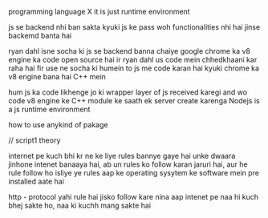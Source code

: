 programming language X
it is just runtime environment

js se backend nhi ban sakta 
kyuki js ke pass woh functionalities nhi hai jinse backemd banta hai

ryan dahl isne socha ki js se backend banna chaiye
google chrome ka v8 engine ka code open source hai ir ryan dahl us code mein chhedkhaani kar raha hai
fir use ne socha ki humein to js me code karan hai kyuki chrome ka v8 engine bana hai C++ mein


hum js ka code likhenge jo ki wrapper layer of js received karegi and wo code v8 engine ke C++ module ke saath ek server create karenga
Nodejs is a js runtime environment

how to use anykind of pakage


// script1 theory

internet pe kuch bhi kr ne ke liye rules bannye gaye hai unke dwaara jinhone intenet banaaya hai, ab un rules ko follow karan jaruri hai, aur he rule follow ho isliye ye rules aap ke operating sysytem ke software mein pre installed aate hai

http - protocol
yahi rule hai jisko follow kare nina aap intenet pe naa hi kuch bhej sakte ho, naa ki kuchh mang sakte hai
